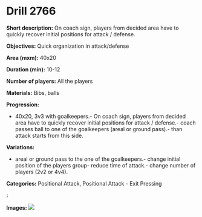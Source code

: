 # Drill 2766

**Short description:**
On coach sign, players from decided area have to quickly recover initial positions for attack / defense.

**Objectives:**
Quick organization in attack/defense

**Area (mxm):**
40x20

**Duration (min):**
10-12

**Number of players:**
All the players

**Materials:**
Bibs, balls

**Progression:**
- 40x20, 3v3 with goalkeepers.- On coach sign, players from decided area have to quickly recover initial positions for attack / defense.- coach passes ball to one of the goalkeepers (areal or ground pass).- than attack starts from this side.

**Variations:**
- areal or ground pass to the one of the goalkeepers.- change initial position of the players group- reduce time of attack.- change number of players (2v2 or 4v4).

**Categories:**
Positional Attack, Positional Attack - Exit Pressing

**:**


**Images:**
![](https://www.coachingfutsal.com/\images\f321112a-bf41-4602-9207-5021a1023027_aa.png)

